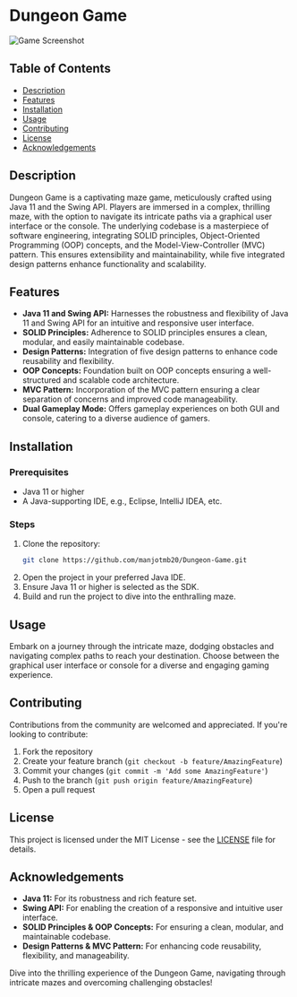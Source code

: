 # Dungeon Game

![Game Screenshot](link-to-a-screenshot-of-your-game)

## Table of Contents

- [Description](#description)
- [Features](#features)
- [Installation](#installation)
- [Usage](#usage)
- [Contributing](#contributing)
- [License](#license)
- [Acknowledgements](#acknowledgements)

## Description

Dungeon Game is a captivating maze game, meticulously crafted using Java 11 and the Swing API. Players are immersed in a complex, thrilling maze, with the option to navigate its intricate paths via a graphical user interface or the console. The underlying codebase is a masterpiece of software engineering, integrating SOLID principles, Object-Oriented Programming (OOP) concepts, and the Model-View-Controller (MVC) pattern. This ensures extensibility and maintainability, while five integrated design patterns enhance functionality and scalability.

## Features

- **Java 11 and Swing API:** Harnesses the robustness and flexibility of Java 11 and Swing API for an intuitive and responsive user interface.
- **SOLID Principles:** Adherence to SOLID principles ensures a clean, modular, and easily maintainable codebase.
- **Design Patterns:** Integration of five design patterns to enhance code reusability and flexibility.
- **OOP Concepts:** Foundation built on OOP concepts ensuring a well-structured and scalable code architecture.
- **MVC Pattern:** Incorporation of the MVC pattern ensuring a clear separation of concerns and improved code manageability.
- **Dual Gameplay Mode:** Offers gameplay experiences on both GUI and console, catering to a diverse audience of gamers.

## Installation

### Prerequisites

- Java 11 or higher
- A Java-supporting IDE, e.g., Eclipse, IntelliJ IDEA, etc.

### Steps

1. Clone the repository:
    ```sh
    git clone https://github.com/manjotmb20/Dungeon-Game.git
    ```
2. Open the project in your preferred Java IDE.
3. Ensure Java 11 or higher is selected as the SDK.
4. Build and run the project to dive into the enthralling maze.

## Usage

Embark on a journey through the intricate maze, dodging obstacles and navigating complex paths to reach your destination. Choose between the graphical user interface or console for a diverse and engaging gaming experience.

## Contributing

Contributions from the community are welcomed and appreciated. If you're looking to contribute:

1. Fork the repository
2. Create your feature branch (`git checkout -b feature/AmazingFeature`)
3. Commit your changes (`git commit -m 'Add some AmazingFeature'`)
4. Push to the branch (`git push origin feature/AmazingFeature`)
5. Open a pull request

## License

This project is licensed under the MIT License - see the [LICENSE](LICENSE) file for details.

## Acknowledgements

- **Java 11:** For its robustness and rich feature set.
- **Swing API:** For enabling the creation of a responsive and intuitive user interface.
- **SOLID Principles & OOP Concepts:** For ensuring a clean, modular, and maintainable codebase.
- **Design Patterns & MVC Pattern:** For enhancing code reusability, flexibility, and manageability.

Dive into the thrilling experience of the Dungeon Game, navigating through intricate mazes and overcoming challenging obstacles!
